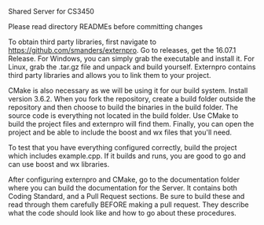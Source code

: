 Shared Server for CS3450

Please read directory READMEs before committing changes

To obtain third party libraries, first navigate to https://github.com/smanders/externpro. Go to releases, get the 16.07.1 Release. For Windows, you can simply grab the executable and install it. For Linux, grab the .tar.gz file and unpack and build yourself. Externpro contains third party libraries and allows you to link them to your project.

CMake is also necessary as we will be using it for our build system. Install version 3.6.2. When you fork the repository, create a build folder outside the repository and then choose to build the binaries in the build folder. The source code is everything not located in the build folder. Use CMake to build the project files and externpro will find them. Finally, you can open the project and be able to include the boost and wx files that you'll need.

To test that you have everything configured correctly, build the project which includes example.cpp. If it builds and runs, you are good to go and can use boost and wx libraries.

After configuring externpro and CMake, go to the documentation folder where you can build the documentation for the Server. It contains both Coding Standard, and a Pull Request sections. Be sure to build these and read through them carefully BEFORE making a pull request. They describe what the code should look like and how to go about these procedures.